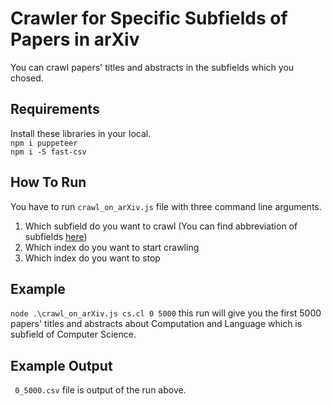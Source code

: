 # Crawler for Specific Subfields of Papers in arXiv
You can crawl papers' titles and abstracts in the subfields which you chosed.
## Requirements
Install these libraries in your local.\
```npm i puppeteer```\
```npm i -S fast-csv```

 

## How To Run
You have to run ```crawl_on_arXiv.js``` file with three command line arguments.
1. Which subfield do you want to crawl (You can find abbreviation of subfields [here](https://github.com/safakkbilici/Academic-Paper-Title-Recommendation/blob/main/data/categories.json)) 
2. Which index do you want to start crawling
3. Which index do you want to stop

## Example
``` node .\crawl_on_arXiv.js cs.cl 0 5000 ``` this run will give you the first 5000 papers' titles and abstracts about Computation and Language which is subfield of Computer Science.
## Example Output
``` 0_5000.csv``` file is output of the run above. 
